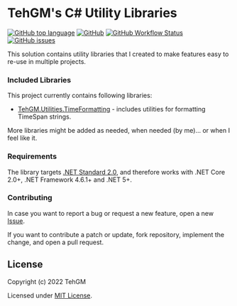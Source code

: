 # TehGM's C# Utility Libraries
[![GitHub top language](https://img.shields.io/github/languages/top/TehGM/TehGM.Utilities)](https://github.com/TehGM/TehGM.Utilities) [![GitHub](https://img.shields.io/github/license/TehGM/TehGM.Utilities)](LICENSE) [![GitHub Workflow Status](https://img.shields.io/github/workflow/status/TehGM/TehGM.Utilities/.NET%20Build)](https://github.com/TehGM/TehGM.Utilities/actions) [![GitHub issues](https://img.shields.io/github/issues/TehGM/TehGM.Utilities)](https://github.com/TehGM/TehGM.Utilities/issues)

This solution contains utility libraries that I created to make features easy to re-use in multiple projects.

### Included Libraries
This project currently contains following libraries:

- [TehGM.Utilities.TimeFormatting](TehGM.Utilities.TimeFormatting) - includes utilities for formatting TimeSpan strings.

More libraries might be added as needed, when needed (by me)... or when I feel like it.

### Requirements
The library targets [.NET Standard 2.0](https://docs.microsoft.com/en-gb/dotnet/standard/net-standard), and therefore works with .NET Core 2.0+, .NET Framework 4.6.1+ and .NET 5+.

### Contributing
In case you want to report a bug or request a new feature, open a new [Issue](https://github.com/TehGM/TehGM.Utilities/issues).

If you want to contribute a patch or update, fork repository, implement the change, and open a pull request.

## License
Copyright (c) 2022 TehGM 

Licensed under [MIT License](LICENSE).